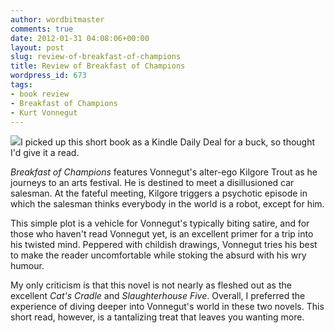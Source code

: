 ```yaml
---
author: wordbitmaster
comments: true
date: 2012-01-31 04:08:06+00:00
layout: post
slug: review-of-breakfast-of-champions
title: Review of Breakfast of Champions
wordpress_id: 673
tags:
- book review
- Breakfast of Champions
- Kurt Vonnegut
---
```


![](http://media.tumblr.com/tumblr_lybjoqcA111qfn08u.jpg)I picked up this short book as a Kindle Daily Deal for a buck, so thought I'd give it a read.




_Breakfast of Champions_ features Vonnegut's alter-ego Kilgore Trout as he journeys to an arts festival. He is destined to meet a disillusioned car salesman. At the fateful meeting, Kilgore triggers a psychotic episode in which the salesman thinks everybody in the world is a robot, except for him.




This simple plot is a vehicle for Vonnegut's typically biting satire, and for those who haven't read Vonnegut yet, is an excellent primer for a trip into his twisted mind. Peppered with childish drawings, Vonnegut tries his best to make the reader uncomfortable while stoking the absurd with his wry humour.




My only criticism is that this novel is not nearly as fleshed out as the excellent _Cat's Cradle_ and _Slaughterhouse Five_. Overall, I preferred the experience of diving deeper into Vonnegut's world in these two novels. This short read, however, is a tantalizing treat that leaves you wanting more.
